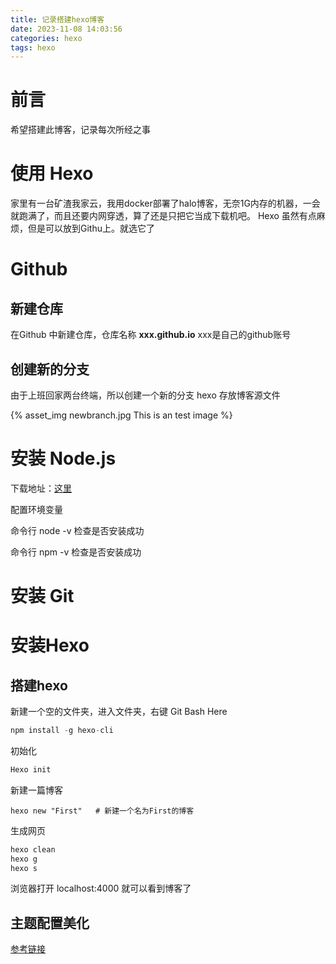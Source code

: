 ```yaml
---
title: 记录搭建hexo博客
date: 2023-11-08 14:03:56
categories: hexo
tags: hexo
---
```


# 前言
希望搭建此博客，记录每次所经之事

# 使用 Hexo
家里有一台矿渣我家云，我用docker部署了halo博客，无奈1G内存的机器，一会就跑满了，而且还要内网穿透，算了还是只把它当成下载机吧。
Hexo 虽然有点麻烦，但是可以放到Githu上。就选它了

# Github
## 新建仓库

在Github 中新建仓库，仓库名称  **xxx.github.io**  xxx是自己的github账号
<!--more-->
## 创建新的分支

由于上班回家两台终端，所以创建一个新的分支 hexo 存放博客源文件

{% asset_img newbranch.jpg This is an test image %}

# 安装 Node.js

下载地址：[这里](https://nodejs.org/en/download/)

配置环境变量

命令行 node -v  检查是否安装成功

命令行 npm -v  检查是否安装成功

# 安装 Git



# 安装Hexo

## 搭建hexo



新建一个空的文件夹，进入文件夹，右键 Git Bash Here

```js
npm install -g hexo-cli
```

初始化

```js
Hexo init
```

新建一篇博客

```
hexo new "First"   # 新建一个名为First的博客
```

生成网页

```js
hexo clean
hexo g
hexo s
```

浏览器打开 localhost:4000 就可以看到博客了



## 主题配置美化

[参考链接](https://blog.csdn.net/sywdebug/article/details/113942047?ops_request_misc=%257B%2522request%255Fid%2522%253A%2522169942639516800182710783%2522%252C%2522scm%2522%253A%252220140713.130102334..%2522%257D&request_id=169942639516800182710783&biz_id=0&utm_medium=distribute.pc_search_result.none-task-blog-2~blog~sobaiduend~default-2-113942047-null-null.nonecase&utm_term=hexo%E4%B8%BB%E9%A2%98%E9%85%8D%E7%BD%AE%E7%BE%8E%E5%8C%96&spm=1018.2226.3001.4450)











